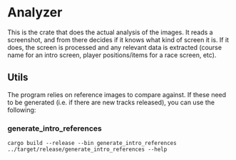 # Analyzer

This is the crate that does the actual analysis of the images. It reads a
screenshot, and from there decides if it knows what kind of screen it is. If it
does, the screen is processed and any relevant data is extracted (course name
for an intro screen, player positions/items for a race screen, etc).

## Utils

The program relies on reference images to compare against. If these need to be
generated (i.e. if there are new tracks released), you can use the following:

### generate_intro_references

```
cargo build --release --bin generate_intro_references
../target/release/generate_intro_references --help
```
